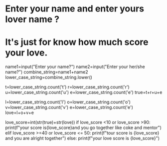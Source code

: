 # Enter your name and enter yours lover name ?
# It's just for know how much score your love.
name1=input("Enter your name?")
name2=input("Enter your her/she name?")
combine_string=name1+name2
lower_case_string=combine_string.lower()

t=lower_case_string.count('t')
r=lower_case_string.count('r')
u=lower_case_string.count('u')
e=lower_case_string.count('e')
true=t+r+u+e

l=lower_case_string.count('l')
o=lower_case_string.count('o')
v=lower_case_string.count('v')
e=lower_case_string.count('e')
love=l+o+v+e

love_score=int(str(true)+str(love))
if love_score <10 or love_score >90:
    print(f"your score is{love_score}and you go together like coke and mentor")
elif love_score >=40 or love_score <= 50:
    print(f"tour score is {love_score} and you are alright together")
else:
    print(f"your love score is {love_score}")
